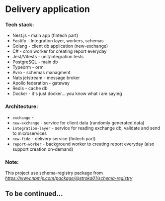 # Delivery application

### Tech stack:

- Nest.js - main app (fintech part)
- Fastify - Integration layer, workers, schemas
- Golang - client db application (new-exchange)
- C# - cron worker for creating report everyday
- Jest/Vitests - unit/integration tests
- PostgreSQL - main db
- Typeorm - orm
- Avro - schemas managment
- Nats jetstream - message broker
- Apollo federation - gateway
- Redis - cache db
- Docker - it's just docker....you know what i am saying

### Architecture:

- `exchange` -
- `new-exchange` - service for client data (randomly generated data)
- `integration-layer` - service for reading exchange db, validate and send to microservices
- `new-fido` - delivery service (fintech part)
- `report-worker` - background worker to creating report everyday (also support creation on-demand)

### Note:

This project use schema-registry package from *https://www.npmjs.com/package/@stroka01/schema-registry*

## To be continued...
